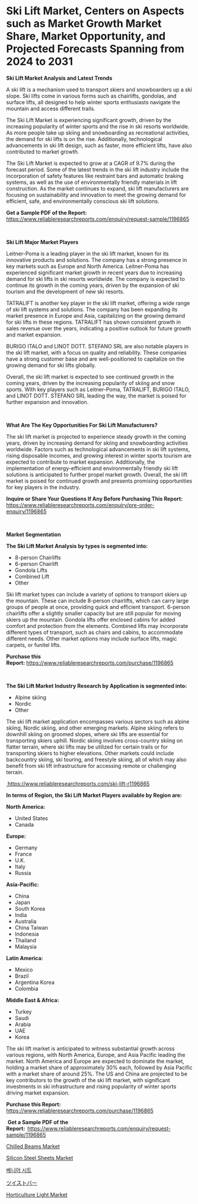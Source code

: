 <p><h1>Ski Lift Market, Centers on Aspects such as Market Growth Market Share, Market Opportunity, and Projected Forecasts Spanning from 2024 to 2031</h1></p><p><strong>Ski Lift Market Analysis and Latest Trends</strong></p>
<p><p>A ski lift is a mechanism used to transport skiers and snowboarders up a ski slope. Ski lifts come in various forms such as chairlifts, gondolas, and surface lifts, all designed to help winter sports enthusiasts navigate the mountain and access different trails.</p><p>The Ski Lift Market is experiencing significant growth, driven by the increasing popularity of winter sports and the rise in ski resorts worldwide. As more people take up skiing and snowboarding as recreational activities, the demand for ski lifts is on the rise. Additionally, technological advancements in ski lift design, such as faster, more efficient lifts, have also contributed to market growth.</p><p>The Ski Lift Market is expected to grow at a CAGR of 9.7% during the forecast period. Some of the latest trends in the ski lift industry include the incorporation of safety features like restraint bars and automatic braking systems, as well as the use of environmentally friendly materials in lift construction. As the market continues to expand, ski lift manufacturers are focusing on sustainability and innovation to meet the growing demand for efficient, safe, and environmentally conscious ski lift solutions.</p></p>
<p><strong>Get a Sample PDF of the Report:&nbsp;</strong> <a href="https://www.reliableresearchreports.com/enquiry/request-sample/1196865">https://www.reliableresearchreports.com/enquiry/request-sample/1196865</a></p>
<p>&nbsp;</p>
<p><strong>Ski Lift Major Market Players</strong></p>
<p><p>Leitner-Poma is a leading player in the ski lift market, known for its innovative products and solutions. The company has a strong presence in key markets such as Europe and North America. Leitner-Poma has experienced significant market growth in recent years due to increasing demand for ski lifts in ski resorts worldwide. The company is expected to continue its growth in the coming years, driven by the expansion of ski tourism and the development of new ski resorts.</p><p>TATRALIFT is another key player in the ski lift market, offering a wide range of ski lift systems and solutions. The company has been expanding its market presence in Europe and Asia, capitalizing on the growing demand for ski lifts in these regions. TATRALIFT has shown consistent growth in sales revenue over the years, indicating a positive outlook for future growth and market expansion.</p><p>BURIGO ITALO and LINOT DOTT. STEFANO SRL are also notable players in the ski lift market, with a focus on quality and reliability. These companies have a strong customer base and are well-positioned to capitalize on the growing demand for ski lifts globally.</p><p>Overall, the ski lift market is expected to see continued growth in the coming years, driven by the increasing popularity of skiing and snow sports. With key players such as Leitner-Poma, TATRALIFT, BURIGO ITALO, and LINOT DOTT. STEFANO SRL leading the way, the market is poised for further expansion and innovation.</p></p>
<p>&nbsp;</p>
<p><strong>What Are The Key Opportunities For Ski Lift Manufacturers?</strong></p>
<p><p>The ski lift market is projected to experience steady growth in the coming years, driven by increasing demand for skiing and snowboarding activities worldwide. Factors such as technological advancements in ski lift systems, rising disposable incomes, and growing interest in winter sports tourism are expected to contribute to market expansion. Additionally, the implementation of energy-efficient and environmentally friendly ski lift solutions is anticipated to further propel market growth. Overall, the ski lift market is poised for continued growth and presents promising opportunities for key players in the industry.</p></p>
<p><strong>Inquire or Share Your Questions If Any Before Purchasing This Report:</strong> <a href="https://www.reliableresearchreports.com/enquiry/pre-order-enquiry/1196865">https://www.reliableresearchreports.com/enquiry/pre-order-enquiry/1196865</a></p>
<p>&nbsp;</p>
<p><strong>Market Segmentation</strong></p>
<p><strong>The Ski Lift Market Analysis by types is segmented into:</strong></p>
<p><ul><li>8-person Chairlifts</li><li>6-person Chairlift</li><li>Gondola Lifts</li><li>Combined Lift</li><li>Other</li></ul></p>
<p><p>Ski lift market types can include a variety of options to transport skiers up the mountain. These can include 8-person chairlifts, which can carry large groups of people at once, providing quick and efficient transport. 6-person chairlifts offer a slightly smaller capacity but are still popular for moving skiers up the mountain. Gondola lifts offer enclosed cabins for added comfort and protection from the elements. Combined lifts may incorporate different types of transport, such as chairs and cabins, to accommodate different needs. Other market options may include surface lifts, magic carpets, or funitel lifts.</p></p>
<p><strong>Purchase this Report:&nbsp;</strong><a href="https://www.reliableresearchreports.com/purchase/1196865">https://www.reliableresearchreports.com/purchase/1196865</a></p>
<p>&nbsp;</p>
<p><strong>The Ski Lift Market Industry Research by Application is segmented into:</strong></p>
<p><ul><li>Alpine skiing</li><li>Nordic</li><li>Other</li></ul></p>
<p><p>The ski lift market application encompasses various sectors such as alpine skiing, Nordic skiing, and other emerging markets. Alpine skiing refers to downhill skiing on groomed slopes, where ski lifts are essential for transporting skiers uphill. Nordic skiing involves cross-country skiing on flatter terrain, where ski lifts may be utilized for certain trails or for transporting skiers to higher elevations. Other markets could include backcountry skiing, ski touring, and freestyle skiing, all of which may also benefit from ski lift infrastructure for accessing remote or challenging terrain.</p></p>
<p><a href="https://www.reliableresearchreports.com/ski-lift-r1196865">&nbsp;https://www.reliableresearchreports.com/ski-lift-r1196865</a></p>
<p><strong>In terms of Region, the Ski Lift Market Players available by Region are:</strong></p>
<p>
    <p> <strong> North America: </strong>
        <ul>
            <li>United States</li>
            <li>Canada</li>
        </ul>
        </p> 
    <p> <strong> Europe: </strong>
        <ul>
            <li>Germany</li>
            <li>France</li>
            <li>U.K.</li>
            <li>Italy</li>
            <li>Russia</li>
        </ul>
        </p> 
    <p> <strong> Asia-Pacific: </strong>
        <ul>
            <li>China</li>
            <li>Japan</li>
            <li>South Korea</li>
            <li>India</li>
            <li>Australia</li>
            <li>China Taiwan</li>
            <li>Indonesia</li>
            <li>Thailand</li>
            <li>Malaysia</li>
        </ul>
        </p> 
    <p> <strong> Latin America: </strong>
        <ul>
            <li>Mexico</li>
            <li>Brazil</li>
            <li>Argentina Korea</li>
            <li>Colombia</li>
        </ul>
        </p> 
    <p> <strong> Middle East & Africa: </strong>
        <ul>
            <li>Turkey</li>
            <li>Saudi</li>
            <li>Arabia</li>
            <li>UAE</li>
            <li>Korea</li>
        </ul>
    </p>
    </p>
<p><p>The ski lift market is anticipated to witness substantial growth across various regions, with North America, Europe, and Asia Pacific leading the market. North America and Europe are expected to dominate the market, holding a market share of approximately 30% each, followed by Asia Pacific with a market share of around 25%. The US and China are projected to be key contributors to the growth of the ski lift market, with significant investments in ski infrastructure and rising popularity of winter sports driving market expansion.</p></p>
<p><strong>Purchase this Report: </strong><a href="https://www.reliableresearchreports.com/purchase/1196865">https://www.reliableresearchreports.com/purchase/1196865</a></p>
<p>&nbsp;<strong>Get a Sample PDF of the Report:&nbsp;&nbsp;</strong><a href="https://www.reliableresearchreports.com/enquiry/request-sample/1196865">https://www.reliableresearchreports.com/enquiry/request-sample/1196865</a></p>
<p><strong></strong></p>
<p><p><a href="https://github.com/cecuraprangm/Market-Research-Report-List-2/blob/main/chilled-beams-market.md">Chilled Beams Market</a></p><p><a href="https://issuu.com/reportprime-2/docs/silicon-steel-sheets-market-size-2030.pptx">Silicon Steel Sheets Market</a></p><p><a href="https://github.com/bvubpqd5241630/Market-Research-Report-List-1/blob/main/991134628901.md">베니어 시트</a></p><p><a href="https://github.com/xemfu2379520/Market-Research-Report-List-1/blob/main/527924531398.md">ツイストバー</a></p><p><a href="https://www.linkedin.com/pulse/horticulture-light-market-size-reveals-best-marketing-channels-omtof?trackingId=TJ%2FFmGgJuVCx7mzzc7QvmQ%3D%3D">Horticulture Light Market</a></p></p>
